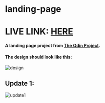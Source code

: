 # landing-page
# **LIVE LINK: [HERE](https://edwardsavin.github.io/landing-page/)**

#### A landing page project from [The Odin Project](https://www.theodinproject.com/lessons/foundations-landing-page).

#### The design should look like this:

![design](https://cdn.statically.io/gh/TheOdinProject/curriculum/main/foundations/html_css/project/odin-project.png)

## Update 1:
![update1](https://i.imgur.com/77PyHNj.png)
